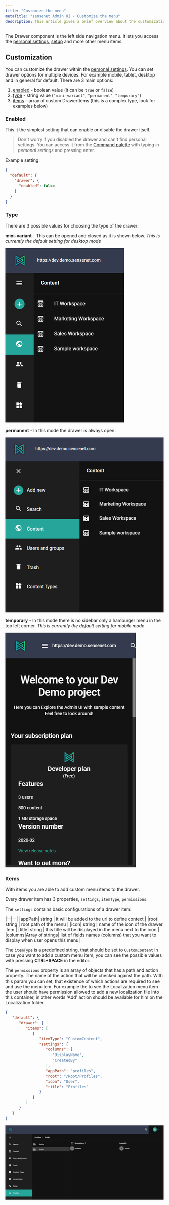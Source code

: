 ```yaml
---
title: "Customize the menu"
metaTitle: "sensenet Admin UI - Customize the menu"
description: This article gives a brief overview about the customization of the Drawer (the left side menu) on the Admin UI.
---
```


The Drawer component is the left side navigation menu. It lets you access the [personal settings](./00-personal-settings/), [setup](../setup) and more other menu items.

## Customization

You can customize the drawer within the [personal settings](./00-personal-settings/). You can set drawer options for multiple devices. For example mobile, tablet, desktop and in general for default. There are 3 main options:

1. [enabled](#enabled) - boolean value (it can be `true` or `false`)
2. [type](#type) - string value (`"mini-variant"`, `"permanent"`, `"temporary"`)
3. [items](#items) - array of custom DrawerItems (this is a complex type, look for examples below)

### Enabled

This it the simplest setting that can enable or disable the drawer itself.
> Don't worry if you disabled the drawer and can't find personal settings. You can access it from the [Command palette](./03-command-palette) with typing in _personal settings_ and pressing enter.

Example setting:

```json
{
  "default": {
    "drawer": {
      "enabled": false
    }
  }
}
```

### Type

There are 3 possible values for choosing the type of the drawer:

**mini-variant** - This can be opened and closed as it is shown below. _This is currently the default setting for desktop mode_

![drawer mini-variant](../img/drawer-mini-variant.png "Drawer mini-variant")

**permanent** - In this mode the drawer is always open.

![drawer permanent](../img/drawer-permanent.png "Drawer permanent")

**temporary** - In this mode there is no sidebar only a hamburger menu in the top left corner. _This is currently the default setting for mobile mode_

![drawer temporary](../img/drawer-temporary.gif "Drawer temporary")

### Items

With items you are able to add custom menu items to the drawer.

Every drawer item has 3 properties, `settings`, `itemType`, `permissions`.

The `settings` contains basic configurations of a drawer item:

|--|--|
|appPath| string | it will be added to the url to define context |
|root| string | root path of the menu |
|icon| string | name of the icon of the drawer item |
|title| string | this title will be displayed in the menu next to the icon |
|columns|Array of strings| list of fields names (columns) that you want to display when user opens this menu|

The `itemType` is a predefined string, that should be set to `CustomContent` in case you want to add a custom menu item, you can see the possible values with pressing **CTRL+SPACE** in the editor.

The `permissions` property is an array of objects that has a path and action property. The name of the action that will be checked against the path. With this param you can set, that existence of which actions are required to see and use the menuitem. For example the to see the Localization menu item the user should have permission allowed to add a new localization file into this container, in other words 'Add' action should be available for him on the Localization folder.

```json
{
   "default": {
      "drawer": {
         "items": [
            {
               "itemType": "CustomContent",
               "settings": {
                  "columns": [
                     "DisplayName",
                     "CreatedBy"
                  ],
                  "appPath": "profiles",
                  "root": "/Root/Profiles",
                  "icon": "User",
                  "title": "Profiles"
               }
            }
         ]
      }
   }
}
```


![custom drawer item for profiles](../img/custom-draweritem.png "custom drawer item for profiles")
